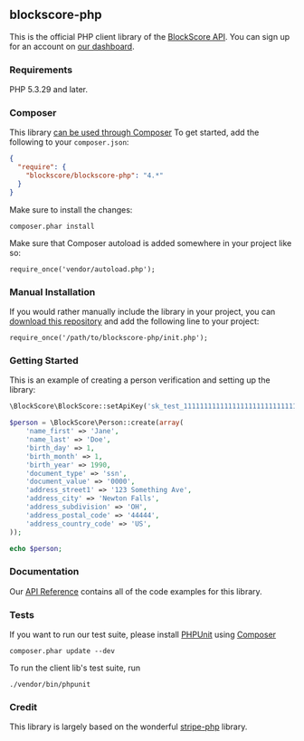 ## blockscore-php

This is the official PHP client library of the [BlockScore API](https://blockscore.com). You can sign up for an account on [our dashboard](https://manage.blockscore.com/signup).

### Requirements

PHP 5.3.29 and later.

### Composer

This library [can be used through Composer](https://packagist.org/packages/blockscore/blockscore-php) To get started, add the following to your `composer.json`:

```json
{
  "require": {
    "blockscore/blockscore-php": "4.*"
  }
}
```

Make sure to install the changes:

```
composer.phar install
```

Make sure that Composer autoload is added somewhere in your project like so:

```
require_once('vendor/autoload.php');
```

### Manual Installation

If you would rather manually include the library in your project, you can [download this repository](https://github.com/BlockScore/blockscore-php/archive/master.zip) and add the following line to your project:

```
require_once('/path/to/blockscore-php/init.php');
```

### Getting Started

This is an example of creating a person verification and setting up the library:

```php
\BlockScore\BlockScore::setApiKey('sk_test_11111111111111111111111111111111');

$person = \BlockScore\Person::create(array(
    'name_first' => 'Jane',
    'name_last' => 'Doe',
    'birth_day' => 1,
    'birth_month' => 1,
    'birth_year' => 1990,
    'document_type' => 'ssn',
    'document_value' => '0000',
    'address_street1' => '123 Something Ave',
    'address_city' => 'Newton Falls',
    'address_subdivision' => 'OH',
    'address_postal_code' => '44444',
    'address_country_code' => 'US',
));

echo $person;
```

### Documentation

Our [API Reference](http://docs.blockscore.com/php) contains all of the code examples for this library.

### Tests

If you want to run our test suite, please install [PHPUnit](https://packagist.org/packages/phpunit/phpunit) using [Composer](https://getcomposer.org/)

```
composer.phar update --dev
```

To run the client lib's test suite, run

```
./vendor/bin/phpunit
```

### Credit

This library is largely based on the wonderful [stripe-php](https://github.com/stripe/stripe-php) library.
